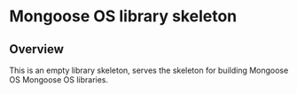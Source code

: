 # Mongoose OS library skeleton

## Overview

This is an empty library skeleton, serves the skeleton for building Mongoose OS Mongoose OS libraries.